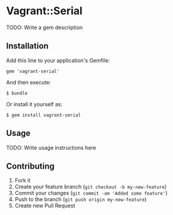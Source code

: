 # Vagrant::Serial

TODO: Write a gem description

## Installation

Add this line to your application's Gemfile:

    gem 'vagrant-serial'

And then execute:

    $ bundle

Or install it yourself as:

    $ gem install vagrant-serial

## Usage

TODO: Write usage instructions here

## Contributing

1. Fork it
2. Create your feature branch (`git checkout -b my-new-feature`)
3. Commit your changes (`git commit -am 'Added some feature'`)
4. Push to the branch (`git push origin my-new-feature`)
5. Create new Pull Request
